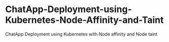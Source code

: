 # ChatApp-Deployment-using-Kubernetes-Node-Affinity-and-Taint
ChatApp Deployment using Kubernetes with Node affinity and Node taint

